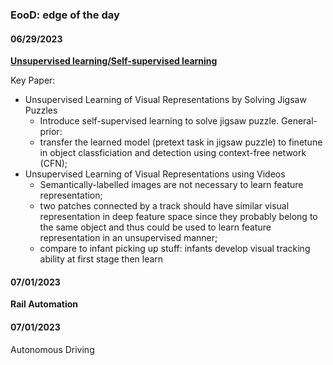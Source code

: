 ### EooD: edge of the day

#### 06/29/2023

[**Unsupervised learning/Self-supervised learning**](https://github.com/BillChan226/pottery-fragments-matching/blob/main/fracture.md)

Key Paper:

+ Unsupervised Learning of Visual Representations by Solving Jigsaw Puzzles
  + Introduce self-supervised learning to solve jigsaw puzzle. General-prior:
  + transfer the learned model (pretext task in jigsaw puzzle) to finetune in object classficiation and detection using context-free network (CFN);
+ Unsupervised Learning of Visual Representations using Videos
  + Semantically-labelled images are not necessary to learn feature representation;
  + two patches connected by a track should have similar visual representation in deep feature space since they probably belong to the same object and thus could be used to learn feature representation in an unsupervised manner;
  + compare to infant picking up stuff: infants develop visual tracking ability at first stage then learn 

#### 07/01/2023

**Rail Automation**

#### 07/01/2023

Autonomous Driving